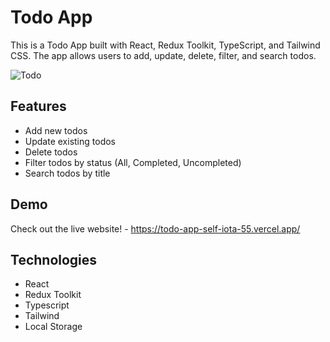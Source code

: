 # Todo App

This is a Todo App built with React, Redux Toolkit, TypeScript, and Tailwind CSS. The app allows users to add, update, delete, filter, and search todos.

![Todo](https://github.com/alaashalaby/todo-app/assets/80048047/290dcfe8-12c4-46f2-8a38-e9286f7d7cdc)


## Features

- Add new todos
- Update existing todos
- Delete todos
- Filter todos by status (All, Completed, Uncompleted)
- Search todos by title

## Demo

Check out the live website! - https://todo-app-self-iota-55.vercel.app/

## Technologies

- React
- Redux Toolkit
- Typescript
- Tailwind
- Local Storage




